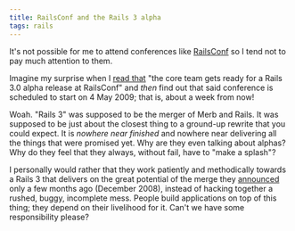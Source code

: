 ```yaml
---
title: RailsConf and the Rails 3 alpha
tags: rails
---
```


It's not possible for me to attend conferences like [RailsConf](http://en.oreilly.com/rails2009/) so I tend not to pay much attention to them.

Imagine my surprise when I [read that](http://weblog.rubyonrails.org/2009/4/24/this-week-in-edge-rails) "the core team gets ready for a Rails 3.0 alpha release at RailsConf" and *then* find out that said conference is scheduled to start on 4 May 2009; that is, about a week from now!

Woah. "Rails 3" was supposed to be the merger of Merb and Rails. It was supposed to be just about the closest thing to a ground-up rewrite that you could expect. It is *nowhere near finished* and nowhere near delivering all the things that were promised yet. Why are they even talking about alphas? Why do they feel that they always, without fail, have to "make a splash"?

I personally would rather that they work patiently and methodically towards a Rails 3 that delivers on the great potential of the merge they [announced](http://rubyonrails.org/merb) only a few months ago (December 2008), instead of hacking together a rushed, buggy, incomplete mess. People build applications on top of this thing; they depend on their livelihood for it. Can't we have some responsibility please?
